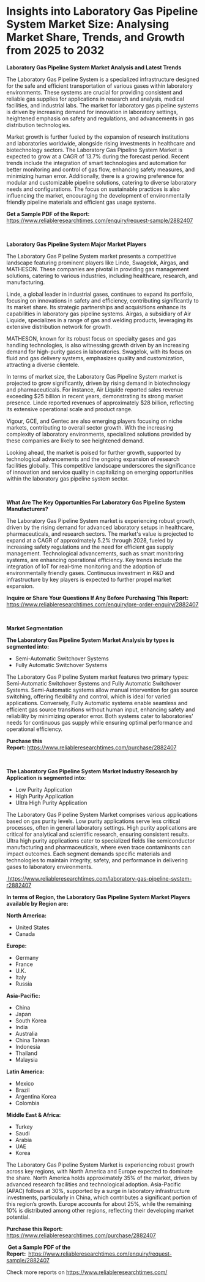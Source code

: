 <p><h1>Insights into Laboratory Gas Pipeline System Market Size: Analysing Market Share, Trends, and Growth from 2025 to 2032</h1></p><p><strong>Laboratory Gas Pipeline System Market Analysis and Latest Trends</strong></p>
<p><p>The Laboratory Gas Pipeline System is a specialized infrastructure designed for the safe and efficient transportation of various gases within laboratory environments. These systems are crucial for providing consistent and reliable gas supplies for applications in research and analysis, medical facilities, and industrial labs. The market for laboratory gas pipeline systems is driven by increasing demand for innovation in laboratory settings, heightened emphasis on safety and regulations, and advancements in gas distribution technologies.</p><p>Market growth is further fueled by the expansion of research institutions and laboratories worldwide, alongside rising investments in healthcare and biotechnology sectors. The Laboratory Gas Pipeline System Market is expected to grow at a CAGR of 13.7% during the forecast period. Recent trends include the integration of smart technologies and automation for better monitoring and control of gas flow, enhancing safety measures, and minimizing human error. Additionally, there is a growing preference for modular and customizable pipeline solutions, catering to diverse laboratory needs and configurations. The focus on sustainable practices is also influencing the market, encouraging the development of environmentally friendly pipeline materials and efficient gas usage systems.</p></p>
<p><strong>Get a Sample PDF of the Report:&nbsp;</strong> <a href="https://www.reliableresearchtimes.com/enquiry/request-sample/2882407?utm_campaign=2117&utm_medium=2&utm_source=Github&utm_content=ia&utm_term=13032025&utm_id=laboratory-gas-pipeline-system">https://www.reliableresearchtimes.com/enquiry/request-sample/2882407</a></p>
<p>&nbsp;</p>
<p><strong>Laboratory Gas Pipeline System Major Market Players</strong></p>
<p><p>The Laboratory Gas Pipeline System market presents a competitive landscape featuring prominent players like Linde, Swagelok, Airgas, and MATHESON. These companies are pivotal in providing gas management solutions, catering to various industries, including healthcare, research, and manufacturing.</p><p>Linde, a global leader in industrial gases, continues to expand its portfolio, focusing on innovations in safety and efficiency, contributing significantly to its market share. Its strategic partnerships and acquisitions enhance its capabilities in laboratory gas pipeline systems. Airgas, a subsidiary of Air Liquide, specializes in a range of gas and welding products, leveraging its extensive distribution network for growth.</p><p>MATHESON, known for its robust focus on specialty gases and gas handling technologies, is also witnessing growth driven by an increasing demand for high-purity gases in laboratories. Swagelok, with its focus on fluid and gas delivery systems, emphasizes quality and customization, attracting a diverse clientele.</p><p>In terms of market size, the Laboratory Gas Pipeline System market is projected to grow significantly, driven by rising demand in biotechnology and pharmaceuticals. For instance, Air Liquide reported sales revenue exceeding $25 billion in recent years, demonstrating its strong market presence. Linde reported revenues of approximately $28 billion, reflecting its extensive operational scale and product range.</p><p>Vigour, GCE, and Gentec are also emerging players focusing on niche markets, contributing to overall sector growth. With the increasing complexity of laboratory environments, specialized solutions provided by these companies are likely to see heightened demand.</p><p>Looking ahead, the market is poised for further growth, supported by technological advancements and the ongoing expansion of research facilities globally. This competitive landscape underscores the significance of innovation and service quality in capitalizing on emerging opportunities within the laboratory gas pipeline system sector.</p></p>
<p>&nbsp;</p>
<p><strong>What Are The Key Opportunities For Laboratory Gas Pipeline System Manufacturers?</strong></p>
<p><p>The Laboratory Gas Pipeline System market is experiencing robust growth, driven by the rising demand for advanced laboratory setups in healthcare, pharmaceuticals, and research sectors. The market's value is projected to expand at a CAGR of approximately 5.2% through 2028, fueled by increasing safety regulations and the need for efficient gas supply management. Technological advancements, such as smart monitoring systems, are enhancing operational efficiency. Key trends include the integration of IoT for real-time monitoring and the adoption of environmentally friendly gases. Continuous investment in R&D and infrastructure by key players is expected to further propel market expansion.</p></p>
<p><strong>Inquire or Share Your Questions If Any Before Purchasing This Report:</strong> <a href="https://www.reliableresearchtimes.com/enquiry/pre-order-enquiry/2882407?utm_campaign=2117&utm_medium=2&utm_source=Github&utm_content=ia&utm_term=13032025&utm_id=laboratory-gas-pipeline-system">https://www.reliableresearchtimes.com/enquiry/pre-order-enquiry/2882407</a></p>
<p>&nbsp;</p>
<p><strong>Market Segmentation</strong></p>
<p><strong>The Laboratory Gas Pipeline System Market Analysis by types is segmented into:</strong></p>
<p><ul><li>Semi-Automatic Switchover Systems</li><li>Fully Automatic Switchover Systems</li></ul></p>
<p><p>The Laboratory Gas Pipeline System market features two primary types: Semi-Automatic Switchover Systems and Fully Automatic Switchover Systems. Semi-Automatic systems allow manual intervention for gas source switching, offering flexibility and control, which is ideal for varied applications. Conversely, Fully Automatic systems enable seamless and efficient gas source transitions without human input, enhancing safety and reliability by minimizing operator error. Both systems cater to laboratories' needs for continuous gas supply while ensuring optimal performance and operational efficiency.</p></p>
<p><strong>Purchase this Report:&nbsp;</strong><a href="https://www.reliableresearchtimes.com/purchase/2882407?utm_campaign=2117&utm_medium=2&utm_source=Github&utm_content=ia&utm_term=13032025&utm_id=laboratory-gas-pipeline-system">https://www.reliableresearchtimes.com/purchase/2882407</a></p>
<p>&nbsp;</p>
<p><strong>The Laboratory Gas Pipeline System Market Industry Research by Application is segmented into:</strong></p>
<p><ul><li>Low Purity Application</li><li>High Purity Application</li><li>Ultra High Purity Application</li></ul></p>
<p><p>The Laboratory Gas Pipeline System Market comprises various applications based on gas purity levels. Low purity applications serve less critical processes, often in general laboratory settings. High purity applications are critical for analytical and scientific research, ensuring consistent results. Ultra high purity applications cater to specialized fields like semiconductor manufacturing and pharmaceuticals, where even trace contaminants can impact outcomes. Each segment demands specific materials and technologies to maintain integrity, safety, and performance in delivering gases to laboratory environments.</p></p>
<p><a href="https://www.reliableresearchtimes.com/laboratory-gas-pipeline-system-r2882407?utm_campaign=2117&utm_medium=2&utm_source=Github&utm_content=ia&utm_term=13032025&utm_id=laboratory-gas-pipeline-system">&nbsp;https://www.reliableresearchtimes.com/laboratory-gas-pipeline-system-r2882407</a></p>
<p><strong>In terms of Region, the Laboratory Gas Pipeline System Market Players available by Region are:</strong></p>
<p>
    <p> <strong> North America: </strong>
        <ul>
            <li>United States</li>
            <li>Canada</li>
        </ul>
        </p> 
    <p> <strong> Europe: </strong>
        <ul>
            <li>Germany</li>
            <li>France</li>
            <li>U.K.</li>
            <li>Italy</li>
            <li>Russia</li>
        </ul>
        </p> 
    <p> <strong> Asia-Pacific: </strong>
        <ul>
            <li>China</li>
            <li>Japan</li>
            <li>South Korea</li>
            <li>India</li>
            <li>Australia</li>
            <li>China Taiwan</li>
            <li>Indonesia</li>
            <li>Thailand</li>
            <li>Malaysia</li>
        </ul>
        </p> 
    <p> <strong> Latin America: </strong>
        <ul>
            <li>Mexico</li>
            <li>Brazil</li>
            <li>Argentina Korea</li>
            <li>Colombia</li>
        </ul>
        </p> 
    <p> <strong> Middle East & Africa: </strong>
        <ul>
            <li>Turkey</li>
            <li>Saudi</li>
            <li>Arabia</li>
            <li>UAE</li>
            <li>Korea</li>
        </ul>
    </p>
    </p>
<p><p>The Laboratory Gas Pipeline System Market is experiencing robust growth across key regions, with North America and Europe expected to dominate the share. North America holds approximately 35% of the market, driven by advanced research facilities and technological adoption. Asia-Pacific (APAC) follows at 30%, supported by a surge in laboratory infrastructure investments, particularly in China, which contributes a significant portion of this region’s growth. Europe accounts for about 25%, while the remaining 10% is distributed among other regions, reflecting their developing market potential.</p></p>
<p><strong>Purchase this Report: </strong><a href="https://www.reliableresearchtimes.com/purchase/2882407?utm_campaign=2117&utm_medium=2&utm_source=Github&utm_content=ia&utm_term=13032025&utm_id=laboratory-gas-pipeline-system">https://www.reliableresearchtimes.com/purchase/2882407</a></p>
<p>&nbsp;<strong>Get a Sample PDF of the Report:&nbsp;&nbsp;</strong><a href="https://www.reliableresearchtimes.com/enquiry/request-sample/2882407?utm_campaign=2117&utm_medium=2&utm_source=Github&utm_content=ia&utm_term=13032025&utm_id=laboratory-gas-pipeline-system">https://www.reliableresearchtimes.com/enquiry/request-sample/2882407</a></p>
<p><strong></strong></p>
<p>Check more reports on <a href="https://www.reliableresearchtimes.com/?utm_campaign=2117&utm_medium=2&utm_source=Github&utm_content=ia&utm_term=13032025&utm_id=laboratory-gas-pipeline-system">https://www.reliableresearchtimes.com/</a></p>